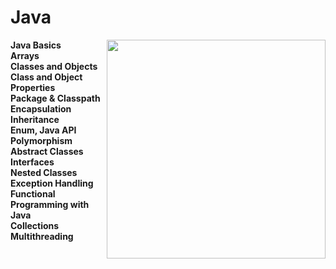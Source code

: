 # Java
<img align="right" width="350" height="350" src="https://i.hizliresim.com/22itjzf.png">
<strong>Java Basics</strong><br>
<strong>Arrays</strong><br>
<strong>Classes and Objects</strong><br>
<strong>Class and Object Properties</strong><br>
<strong>Package & Classpath</strong><br>
<strong>Encapsulation</strong><br>
<strong>Inheritance</strong><br>
<strong>Enum, Java API</strong><br>
<strong>Polymorphism</strong><br>
<strong>Abstract Classes</strong><br>
<strong>Interfaces</strong><br>
<strong>Nested Classes</strong><br>
<strong>Exception Handling</strong><br>
<strong>Functional Programming with Java</strong><br>
<strong>Collections</strong><br>
<strong>Multithreading</strong><br>
